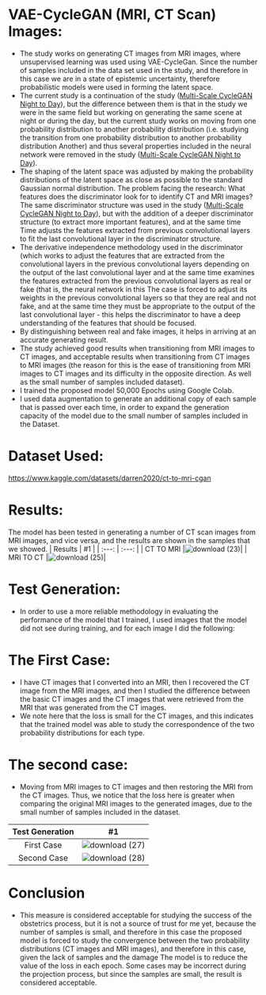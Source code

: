 # VAE-CycleGAN (MRI, CT Scan) Images:
- The study works on generating CT images from MRI images, where unsupervised learning was used using VAE-CycleGan.
Since the number of samples included in the data set used in the study, and therefore in this case we are in a state of epistemic uncertainty, therefore probabilistic models were used in forming the latent space.
- The current study is a continuation of the study ([Multi-Scale CycleGAN Night to Day](https://github.com/kaledhoshme123/Multi-Scale-CycleGAN-Night-to-Day)), but the difference between them is that in the study we were in the same field but working on generating the same scene at night or during the day, but the current study works on moving from one probability distribution to another probability distribution (i.e. studying the transition from one probability distribution to another probability distribution Another) and thus several properties included in the neural network were removed in the study ([Multi-Scale CycleGAN Night to Day](https://github.com/kaledhoshme123/Multi-Scale-CycleGAN-Night-to-Day)).
- The shaping of the latent space was adjusted by making the probability distributions of the latent space as close as possible to the standard Gaussian normal distribution.
The problem facing the research: What features does the discriminator look for to identify CT and MRI images? The same discriminator structure was used in the study ([Multi-Scale CycleGAN Night to Day](https://github.com/kaledhoshme123/Multi-Scale-CycleGAN-Night-to-Day)), but with the addition of a deeper discriminator structure (to extract more important features), and at the same time Time adjusts the features extracted from previous convolutional layers to fit the last convolutional layer in the discriminator structure.
- The derivative independence methodology used in the discriminator (which works to adjust the features that are extracted from the convolutional layers in the previous convolutional layers depending on the output of the last convolutional layer and at the same time examines the features extracted from the previous convolutional layers as real or fake (that is, the neural network in this The case is forced to adjust its weights in the previous convolutional layers so that they are real and not fake, and at the same time they must be appropriate to the output of the last convolutional layer - this helps the discriminator to have a deep understanding of the features that should be focused.
- By distinguishing between real and fake images, it helps in arriving at an accurate generating result.
- The study achieved good results when transitioning from MRI images to CT images, and acceptable results when transitioning from CT images to MRI images (the reason for this is the ease of transitioning from MRI images to CT images and its difficulty in the opposite direction. As well as the small number of samples included dataset).
- I trained the proposed model 50,000 Epochs using Google Colab.
- I used data augmentation to generate an additional copy of each sample that is passed over each time, in order to expand the generation capacity of the model due to the small number of samples included in the Dataset.
# Dataset Used:
https://www.kaggle.com/datasets/darren2020/ct-to-mri-cgan
# Results:
The model has been tested in generating a number of CT scan images from MRI images, and vice versa, and the results are shown in the samples that we showed.
| Results | #1    |
| :---:   | :---: |
| CT TO MRI |![download (23)](https://github.com/kaledhoshme123/VAE-CycleGAN-MRI-CT-Scan-Images/assets/108609519/06bd2425-245d-45ce-b11b-19d88ce1a01e)|
| MRI TO CT |![download (25)](https://github.com/kaledhoshme123/VAE-CycleGAN-MRI-CT-Scan-Images/assets/108609519/f51aae03-85c8-4f7f-8385-076cfa7f4448)|

# Test Generation:
- In order to use a more reliable methodology in evaluating the performance of the model that I trained, I used images that the model did not see during training, and for each image I did the following:
# The First Case:
- I have CT images that I converted into an MRI, then I recovered the CT image from the MRI images, and then I studied the difference between the basic CT images and the CT images that were retrieved from the MRI that was generated from the CT images.
- We note here that the loss is small for the CT images, and this indicates that the trained model was able to study the correspondence of the two probability distributions for each type.
# The second case:
- Moving from MRI images to CT images and then restoring the MRI from the CT images. Thus, we notice that the loss here is greater when comparing the original MRI images to the generated images, due to the small number of samples included in the dataset.

| Test Generation | #1    |
| :---:   | :---: |
| First Case | ![download (27)](https://github.com/kaledhoshme123/VAE-CycleGAN-MRI-CT-Scan-Images/assets/108609519/3a672b9b-088c-4c95-991b-68b7c437bc2c) |
| Second Case | ![download (28)](https://github.com/kaledhoshme123/VAE-CycleGAN-MRI-CT-Scan-Images/assets/108609519/7c4475f7-dc26-4d59-8473-3116f3f4ea92)|

# Conclusion
- This measure is considered acceptable for studying the success of the obstetrics process, but it is not a source of trust for me yet, because the number of samples is small, and therefore in this case the proposed model is forced to study the convergence between the two probability distributions (CT images and MRI images), and therefore in this case, given the lack of samples and the damage The model is to reduce the value of the loss in each epoch. Some cases may be incorrect during the projection process, but since the samples are small, the result is considered acceptable.
